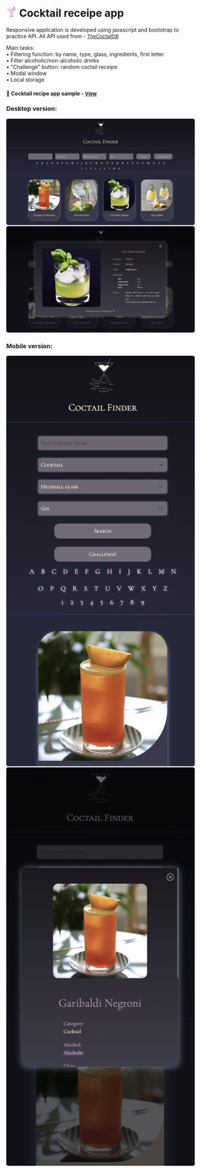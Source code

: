 # <span><img src="./images/coctail.png" alt=coctail style="height: 1em;"></span> Cocktail receipe app

Responsive application is developed using javascript and bootstrap to practice API. All API used from -  <a href="https://www.thecocktaildb.com/api.php" style="font-size:small;">TheCoctailDB</a>

Main tasks:
<br>• Filtering function: by name, type, glass, ingredients, first letter
<br>• Filter alcoholic/non-alcoholic drinks
<br>• "Challenge" button: random coctail receipe
<br>• Modal window
<br>• Local storage

<h4>🔹 Cocktail recipe app sample - <a href="https://simonakom.github.io/coctails-api/coctails.html" style="font-size:small;">View</a><h4>

### Desktop version:
<div>
  <img src="./images/desktop-main.png" alt="main-page" style="border-radius: 5px; display: inline-block; width: 700px; height: auto;" />
    <img src="./images/desktop-modal.png" alt="main-page" style="border-radius: 5px; display: inline-block; width: 700px; height: auto;" />

### Mobile version:
  <img src="./images/responsive-main.png" alt="responsive-main" style="border-radius: 5px; display: inline-block; width: 700px; height: auto;" />
    <img src="./images/responsive-modal.png" alt="responsive-modal" style="border-radius: 5px; display: inline-block; width: 700px; height: auto;" />
</div>

